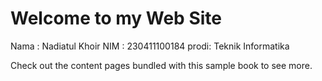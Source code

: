 # Welcome to my Web Site

Nama : Nadiatul Khoir
NIM  : 230411100184
prodi: Teknik Informatika

Check out the content pages bundled with this sample book to see more.

```{tableofcontents}
```

